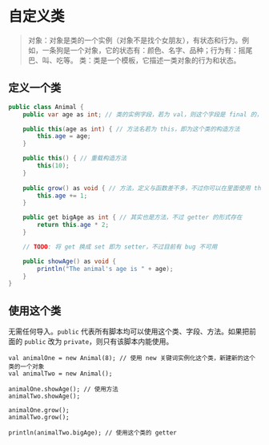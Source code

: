 # 自定义类

> 对象：对象是类的一个实例（对象不是找个女朋友），有状态和行为。例如，一条狗是一个对象，它的状态有：颜色、名字、品种；行为有：摇尾巴、叫、吃等。
> 类：类是一个模板，它描述一类对象的行为和状态。

## 定义一个类

```java
public class Animal {
    public var age as int; // 类的实例字段，若为 val，则这个字段是 final 的，不得再次修改

    public this(age as int) { // 方法名若为 this，即为这个类的构造方法
        this.age = age;
    }

    public this() { // 重载构造方法
        this(10);
    }
    
    public grow() as void { // 方法，定义与函数差不多，不过你可以在里面使用 this，代表当前对象
        this.age += 1;
    }

    public get bigAge as int { // 其实也是方法，不过 getter 的形式存在
        return this.age * 2;
    }

    // TODO: 将 get 换成 set 即为 setter，不过目前有 bug 不可用

    public showAge() as void { 
        println("The animal's age is " + age);
    }
}
```

## 使用这个类

无需任何导入。`public` 代表所有脚本均可以使用这个类、字段、方法。如果把前面的 `public` 改为 `private`，则只有该脚本内能使用。

```zenscript
val animalOne = new Animal(8); // 使用 new 关键词实例化这个类，新建新的这个类的一个对象
val animalTwo = new Animal();

animalOne.showAge(); // 使用方法
animalTwo.showAge();

animalOne.grow();
animalTwo.grow();

println(animalTwo.bigAge); // 使用这个类的 getter
```
